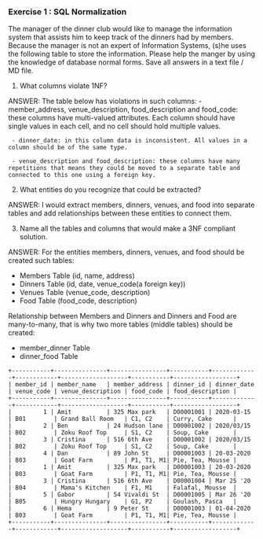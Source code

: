 
### Exercise 1 : SQL Normalization

The manager of the dinner club would like to manage the information system that assists him to keep track of the dinners had by members.
Because the manager is not an expert of Information Systems, (s)he uses the following table to store the information.
Please help the manger by using the knowledge of database normal forms.
Save all answers in a text file / MD file.

1. What columns violate 1NF?

ANSWER:
The table below has violations in such columns:
     - member_address, venue_description, food_description and food_code: these columns have multi-valued attributes. Each column should have single values in each cell, and no cell should hold multiple values.

     - dinner_date: in this column data is inconsistent. All values in a column should be of the same type.

     - venue_description and food_description: these columns have many repetitions that means they could be moved to a separate table and connected to this one using a foreign key.

2. What entities do you recognize that could be extracted?

ANSWER:
I would extract members, dinners, venues, and food into separate tables and add relationships between these entities to connect them.

3. Name all the tables and columns that would make a 3NF compliant solution.

ANSWER:
For the entities members, dinners, venues, and food  should be created such tables:

- Members Table (id, name, address)
- Dinners Table (id, date, venue_code(a foreign key))
- Venues Table (venue_code, description)
- Food Table (food_code, description)

 Relationship between Members and Dinners and Dinners and Food are many-to-many, that is why two more tables (middle tables) should be created:

- member_dinner Table
- dinner_food Table

```
+-----------+---------------+----------------+-----------+-------------+------------+-------------------+-----------+------------------+
| member_id | member_name   | member_address | dinner_id | dinner_date | venue_code | venue_description | food_code | food_description |
+-----------+---------------+----------------+-----------+-------------+------------+-------------------+-----------+------------------+
|         1 | Amit          | 325 Max park   | D00001001 | 2020-03-15  | B01        | Grand Ball Room   | C1, C2    | Curry, Cake      |
|         2 | Ben           | 24 Hudson lane | D00001002 | 2020/03/15  | B02        | Zoku Roof Top     | S1, C2    | Soup, Cake       |
|         3 | Cristina      | 516 6th Ave    | D00001002 | 2020/03/15  | B02        | Zoku Roof Top     | S1, C2    | Soup, Cake       |
|         4 | Dan           | 89 John St     | D00001003 | 20-03-2020  | B03        | Goat Farm         | P1, T1, M1| Pie, Tea, Mousse |
|         1 | Amit          | 325 Max park   | D00001003 | 20-03-2020  | B03        | Goat Farm         | P1, T1, M1| Pie, Tea, Mousse |
|         3 | Cristina      | 516 6th Ave    | D00001004 | Mar 25 '20  | B04        | Mama's Kitchen    | F1, M1    | Falafal, Mousse  |
|         5 | Gabor         | 54 Vivaldi St  | D00001005 | Mar 26 '20  | B05        | Hungry Hungary    | G1, P2    | Goulash, Pasca   |
|         6 | Hema          | 9 Peter St     | D00001003 | 01-04-2020  | B03        | Goat Farm         | P1, T1, M1| Pie, Tea, Mousse |
+-----------+---------------+----------------+-----------+-------------+------------+-------------------+-----------+------------------+
```
